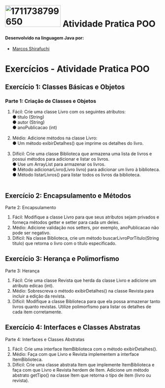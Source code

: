# <a href="https://ibb.co/3rNCHC2"><img src="https://i.ibb.co/K0qrHrd/1711738799650.jpg" alt="1711738799650" border="0" height="70" width="180"></a> Atividade Pratica POO


#### Desenvolvido na linguagem Java por:
- [Marcos Shirafuchi](https://github.com/marcosfshirafuchi)

# Exercícios - Atividade Pratica POO

## Exercício 1: Classes Básicas e Objetos
### Parte 1: Criação de Classes e Objetos
1.	Fácil: Crie uma classe Livro com os seguintes atributos:<br>
●	titulo (String)<br>
●	autor (String)<br>
●	anoPublicacao (int)<br><br>
2.	Médio: Adicione métodos na classe Livro:<br>
●	Um método exibirDetalhes() que imprime os detalhes do livro.<br><br>
3.	Difícil: Crie uma classe Biblioteca que armazena uma lista de livros e possui métodos para adicionar e listar os livros.<br>
●	Use um ArrayList<Livro> para armazenar os livros.<br>
●	Método adicionarLivro(Livro livro) para adicionar um livro à biblioteca.<br>
●	Método listarLivros() para listar todos os livros da biblioteca.<br><br>


## Exercício 2: Encapsulamento e Métodos
Parte 2: Encapsulamento<br>
1.	Fácil: Modifique a classe Livro para que seus atributos sejam privados e forneça métodos getter e setter para cada um deles.<br>
2.	Médio: Adicione validação nos setters, por exemplo, anoPublicacao não pode ser negativo.<br>
3.	Difícil: Na classe Biblioteca, crie um método buscarLivroPorTitulo(String titulo) que retorna o livro com o título especificado.<br>


## Exercício 3: Herança e Polimorfismo
Parte 3: Herança<br>
1.	Fácil: Crie uma classe Revista que herda da classe Livro e adicione um atributo edicao (int).<br>
2.	Médio: Sobrescreva o método exibirDetalhes() na classe Revista para incluir a edição da revista.<br>
3.	Difícil: Modifique a classe Biblioteca para que ela possa armazenar tanto livros quanto revistas. Utilize polimorfismo para listar os detalhes de cada item corretamente.<br>


## Exercício 4: Interfaces e Classes Abstratas
Parte 4: Interfaces e Classes Abstratas<br>
1.	Fácil: Crie uma interface ItemBiblioteca com o método exibirDetalhes().<br>
2.	Médio: Faça com que Livro e Revista implementem a interface ItemBiblioteca.<br>
3.	Difícil: Crie uma classe abstrata Item que implemente ItemBiblioteca e faça com que Livro e Revista herdem de Item. Adicione um método abstrato getTipo() na classe Item que retorna o tipo de item (livro ou revista).<br>

